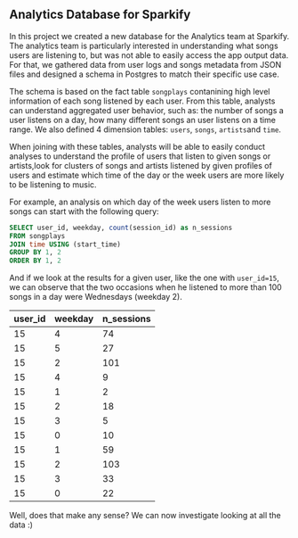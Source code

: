## Analytics Database for Sparkify

In this project we created a new database for the Analytics team at Sparkify. 
The analytics team is particularly interested in understanding what songs users are listening to, but was not able to easily access the app output data.
For that, we gathered data from user logs and songs metadata from JSON files and designed a schema in Postgres to match their specific use case.

The schema is based on the fact table `songplays` contanining high level information of each song listened by each user. From this table, analysts can understand aggregated user behavior, such as: the number of songs a user listens on a day, how many different songs an user listens on a time range. We also defined 4 dimension tables: `users`, `songs`, `artists`and `time`. 

When joining with these tables, analysts will be able to easily conduct analyses to understand the profile of users that listen to given songs or artists,look for clusters of songs and artists listened by given profiles of users and estimate which time of the day or the week users are more likely to be listening to music.

For example, an analysis on which day of the week users listen to more songs can start with the following query:

```sql
SELECT user_id, weekday, count(session_id) as n_sessions 
FROM songplays 
JOIN time USING (start_time) 
GROUP BY 1, 2
ORDER BY 1, 2 
```

And if we look at the results for a given user, like the one with `user_id=15`, we can observe that the two occasions when he listened to more than 100 songs in a day were Wednesdays (weekday 2). 

| user_id | weekday | n_sessions |
|---------|---------|------------|
| 15      | 4       | 74         |
| 15      | 5       | 27         |
| 15      | 2       | 101        |
| 15      | 4       | 9          |
| 15      | 1       | 2          |
| 15      | 2       | 18         |
| 15      | 3       | 5          |
| 15      | 0       | 10         |
| 15      | 1       | 59         |
| 15      | 2       | 103        |
| 15      | 3       | 33         |
| 15      | 0       | 22         |

Well, does that make any sense? We can now investigate looking at all the data :)
